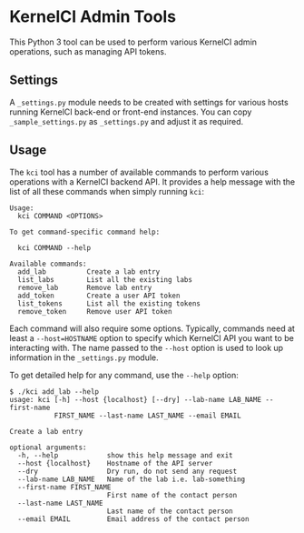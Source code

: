 # KernelCI Admin Tools

This Python 3 tool can be used to perform various KernelCI admin operations,
such as managing API tokens.

## Settings

A `_settings.py` module needs to be created with settings for various hosts
running KernelCI back-end or front-end instances.  You can copy
`_sample_settings.py` as `_settings.py` and adjust it as required.

## Usage

The `kci` tool has a number of available commands to perform various operations
with a KernelCI backend API.  It provides a help message with the list of all
these commands when simply running `kci`:

```
Usage:
  kci COMMAND <OPTIONS>

To get command-specific command help:

  kci COMMAND --help

Available commands:
  add_lab          Create a lab entry
  list_labs        List all the existing labs
  remove_lab       Remove lab entry
  add_token        Create a user API token
  list_tokens      List all the existing tokens
  remove_token     Remove user API token
```

Each command will also require some options.  Typically, commands need at least
a `--host=HOSTNAME` option to specify which KernelCI API you want to be
interacting with.  The name passed to the `--host` option is used to look up
information in the `_settings.py` module.

To get detailed help for any command, use the `--help` option:

```
$ ./kci add_lab --help
usage: kci [-h] --host {localhost} [--dry] --lab-name LAB_NAME --first-name
           FIRST_NAME --last-name LAST_NAME --email EMAIL

Create a lab entry

optional arguments:
  -h, --help            show this help message and exit
  --host {localhost}    Hostname of the API server
  --dry                 Dry run, do not send any request
  --lab-name LAB_NAME   Name of the lab i.e. lab-something
  --first-name FIRST_NAME
                        First name of the contact person
  --last-name LAST_NAME
                        Last name of the contact person
  --email EMAIL         Email address of the contact person
```
